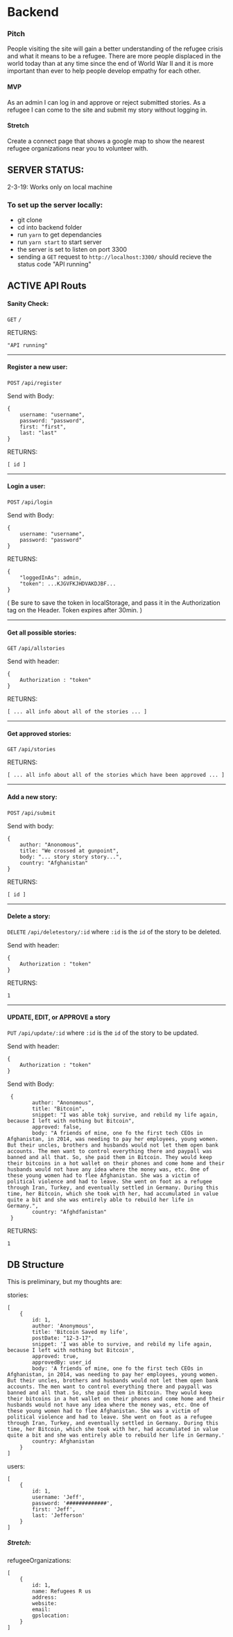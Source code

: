 # Backend

### Pitch

People visiting the site will gain a better understanding of the refugee crisis
and what it means to be a refugee. There are more people displaced in the world
today than at any time since the end of World War II and it is more important
than ever to help people develop empathy for each other.

#### MVP

As an admin I can log in and approve or reject submitted stories. As a refugee I
can come to the site and submit my story without logging in.

#### Stretch

Create a connect page that shows a google map to show the nearest refugee
organizations near you to volunteer with.

## SERVER STATUS:

2-3-19: Works only on local machine

### To set up the server locally:

-   git clone
-   cd into backend folder
-   run `yarn` to get dependancies
-   run `yarn start` to start server
-   the server is set to listen on port 3300
-   sending a `GET` request to `http://localhost:3300/` should recieve the
    status code "API running"

## ACTIVE API Routs

#### Sanity Check:

`GET` `/`

RETURNS:

```
"API running"
```

---

#### Register a new user:

`POST` `/api/register`

Send with Body:

```
{
    username: "username",
    password: "password",
    first: "first",
    last: "last"
}
```

RETURNS:

```
[ id ]
```

---

#### Login a user:

`POST` `/api/login`

Send with Body:

```
{
    username: "username",
    password: "password"
}
```

RETURNS:

```
{
    "loggedInAs": admin,
    "token": ...KJGVFKJHDVAKDJBF...
}
```

( Be sure to save the token in localStorage, and pass it in the Authorization
tag on the Header. Token expires after 30min. )

---

#### Get all possible stories:

`GET` `/api/allstories`

Send with header:

```
{
    Authorization : "token"
}
```

RETURNS:

```
[ ... all info about all of the stories ... ]
```

---

#### Get approved stories:

`GET` `/api/stories`

RETURNS:

```
[ ... all info about all of the stories which have been approved ... ]
```

---

#### Add a new story:

`POST` `/api/submit`

Send with body:

```
{
    author: "Anonomous",
    title: "We crossed at gunpoint",
    body: "... story story story...",
    country: "Afghanistan"
}
```

RETURNS:

```
[ id ]
```

---

#### Delete a story:

`DELETE` `/api/deletestory/:id` where `:id` is the `id` of the story to be
deleted.

Send with header:

```
{
    Authorization : "token"
}
```

RETURNS:

```
1
```

---

#### UPDATE, EDIT, or APPROVE a story

`PUT` `/api/update/:id` where `:id` is the `id` of the story to be updated.

Send with header:

```
{
    Authorization : "token"
}
```

Send with Body:

```
 {
        author: "Anonomous",
        title: "Bitcoin",
        snippet: "I was able tokj survive, and rebild my life again, because I left with nothing but Bitcoin",
        approved: false,
        body: "A friends of mine, one fo the first tech CEOs in Afghanistan, in 2014, was needing to pay her employees, young women. But their uncles, brothers and husbands would not let them open bank accounts. The men want to control everything there and paypall was banned and all that. So, she paid them in Bitcoin. They would keep their bitcoins in a hot wallet on their phones and come home and their husbands would not have any idea where the money was, etc. One of these young women had to flee Afghanistan. She was a victim of political violence and had to leave. She went on foot as a refugee through Iran, Turkey, and eventually settled in Germany. During this time, her Bitcoin, which she took with her, had accumulated in value quite a bit and she was entirely able to rebuild her life in Germany.",
        country: "Afghdfanistan"
 }
```

RETURNS:

`1`

## DB Structure

This is preliminary, but my thoughts are:

stories:

```
[
    {
        id: 1,
        author: 'Anonymous',
        title: 'Bitcoin Saved my life',
        postDate: "12-3-17",
        snippet: 'I was able to survive, and rebild my life again, because I left with nothing but Bitcoin',
        approved: true,
        approvedBy: user_id
        body: 'A friends of mine, one fo the first tech CEOs in Afghanistan, in 2014, was needing to pay her employees, young women. But their uncles, brothers and husbands would not let them open bank accounts. The men want to control everything there and paypall was banned and all that. So, she paid them in Bitcoin. They would keep their bitcoins in a hot wallet on their phones and come home and their husbands would not have any idea where the money was, etc. One of these young women had to flee Afghanistan. She was a victim of political violence and had to leave. She went on foot as a refugee through Iran, Turkey, and eventually settled in Germany. During this time, her Bitcoin, which she took with her, had accumulated in value quite a bit and she was entirely able to rebuild her life in Germany.'
        country: Afghanistan
    }
]
```

users:

```
[
    {
        id: 1,
        username: 'Jeff',
        password: '#############',
        first: 'Jeff',
        last: 'Jefferson'
    }
]
```

##### Stretch:

refugeeOrganizations:

```
[
    {
        id: 1,
        name: Refugees R us
        address:
        website:
        email:
        gpslocation:
    }
]
```
